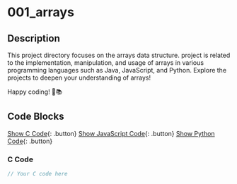 # 001_arrays

## Description

This project directory focuses on the arrays data structure. project is related to the implementation, manipulation, and usage of arrays in various programming languages such as Java, JavaScript, and Python. Explore the projects to deepen your understanding of arrays!

Happy coding! 🚀📚

## Code Blocks

[Show C Code](#c-code){: .button}
[Show JavaScript Code](#js-code){: .button}
[Show Python Code](#python-code){: .button}

### C Code
```c
// Your C code here
